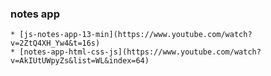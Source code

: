 ### notes app

    * [js-notes-app-13-min](https://www.youtube.com/watch?v=2ZtQ4XH_Yw4&t=16s)
    * [notes-app-html-css-js](https://www.youtube.com/watch?v=AkIUtUWpyZs&list=WL&index=64)
